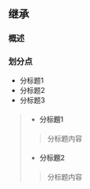 ## 继承

### 概述  

> 

### 划分点

* 分标题1
* 分标题2
* 分标题3

> * ####  分标题1
>
> > 分标题内容
>
> * #### 分标题2
>
> > 分标题内容



<font color=red></font>
<font color=yellow></font>
<font color=green></font>